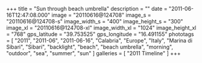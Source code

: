 +++
title = "Sun through beach umbrella"
description = ""
date = "2011-06-16T12:47:08.000"
image = "20110616@124708"
image_s = "20110616@124708-s"
image_width_s = "400"
image_height_s = "300"
image_xl = "20110616@124708-xl"
image_width_xl = "1024"
image_height_xl = "768"
gps_latitude = "39.753525"
gps_longitude = "16.491155"
phototags = [ "2011", "2011-06", "2011-06-16", "Calabria", "Europe", "Italy", "Marina di Sibari", "Sibari", "backlight", "beach", "beach umbrella", "morning", "outdoor", "sea", "summer", "sun" ]
galleries = [ "2011 Timeline" ]
+++
